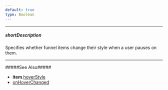 ```yaml
---
default: true
type: Boolean
---
```

---
##### shortDescription
Specifies whether funnel items change their style when a user pauses on them.

---
#####See Also#####
- **item**.[hoverStyle](/api-reference/20%20Data%20Visualization%20Widgets/dxFunnel/1%20Configuration/item/hoverStyle '/Documentation/ApiReference/Data_Visualization_Widgets/dxFunnel/Configuration/item/hoverStyle/')
- [onHoverChanged](/api-reference/20%20Data%20Visualization%20Widgets/dxFunnel/1%20Configuration/onHoverChanged.md '/Documentation/ApiReference/Data_Visualization_Widgets/dxFunnel/Configuration/#onHoverChanged')